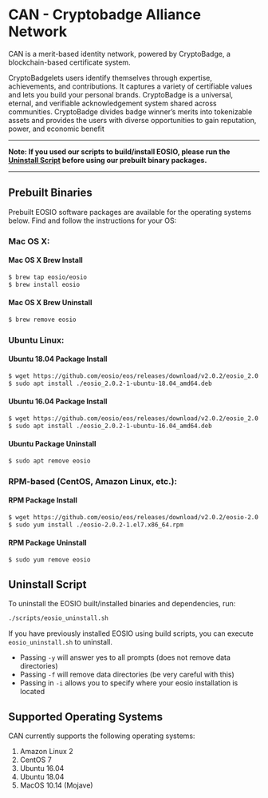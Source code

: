 
# CAN - Cryptobadge Alliance Network

CAN is a merit-based identity network, powered by CryptoBadge, a blockchain-based certificate system.

CryptoBadgelets users identify themselves through expertise, achievements, and contributions. It captures a variety of certifiable values and lets you build your personal brands. CryptoBadge is a universal, eternal, and verifiable acknowledgement system shared across communities. CryptoBadge divides badge winner’s merits into tokenizable assets and provides the users with diverse opportunities to gain reputation, power, and economic benefit

---

**Note: If you used our scripts to build/install EOSIO, please run the [Uninstall Script](#uninstall-script) before using our prebuilt binary packages.**

---

## Prebuilt Binaries

Prebuilt EOSIO software packages are available for the operating systems below. Find and follow the instructions for your OS:

### Mac OS X:

#### Mac OS X Brew Install
```sh
$ brew tap eosio/eosio
$ brew install eosio
```
#### Mac OS X Brew Uninstall
```sh
$ brew remove eosio
```

### Ubuntu Linux:

#### Ubuntu 18.04 Package Install
```sh
$ wget https://github.com/eosio/eos/releases/download/v2.0.2/eosio_2.0.2-1-ubuntu-18.04_amd64.deb
$ sudo apt install ./eosio_2.0.2-1-ubuntu-18.04_amd64.deb
```
#### Ubuntu 16.04 Package Install
```sh
$ wget https://github.com/eosio/eos/releases/download/v2.0.2/eosio_2.0.2-1-ubuntu-16.04_amd64.deb
$ sudo apt install ./eosio_2.0.2-1-ubuntu-16.04_amd64.deb
```
#### Ubuntu Package Uninstall
```sh
$ sudo apt remove eosio
```

### RPM-based (CentOS, Amazon Linux, etc.):

#### RPM Package Install
```sh
$ wget https://github.com/eosio/eos/releases/download/v2.0.2/eosio-2.0.2-1.el7.x86_64.rpm
$ sudo yum install ./eosio-2.0.2-1.el7.x86_64.rpm
```
#### RPM Package Uninstall
```sh
$ sudo yum remove eosio
```

## Uninstall Script
To uninstall the EOSIO built/installed binaries and dependencies, run:
```sh
./scripts/eosio_uninstall.sh
```

If you have previously installed EOSIO using build scripts, you can execute `eosio_uninstall.sh` to uninstall.
- Passing `-y` will answer yes to all prompts (does not remove data directories)
- Passing `-f` will remove data directories (be very careful with this)
- Passing in `-i` allows you to specify where your eosio installation is located

## Supported Operating Systems
CAN currently supports the following operating systems:  
1. Amazon Linux 2
2. CentOS 7
3. Ubuntu 16.04
4. Ubuntu 18.04
5. MacOS 10.14 (Mojave)
